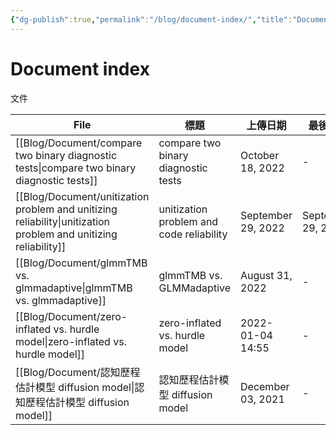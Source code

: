 ```yaml
---
{"dg-publish":true,"permalink":"/blog/document-index/","title":"Document index","tags":["blog"]}
---
```



# Document index

文件

| File                                                                                                              | 標題                                       | 上傳日期               | 最後修改               | 類別       |
| ----------------------------------------------------------------------------------------------------------------- | ---------------------------------------- | ------------------ | ------------------ | -------- |
| [[Blog/Document/compare two binary diagnostic tests\|compare two binary diagnostic tests]]                     | compare two binary diagnostic tests      | October 18, 2022   | \-                 | document |
| [[Blog/Document/unitization problem and unitizing reliability\|unitization problem and unitizing reliability]] | unitization problem and code reliability | September 29, 2022 | September 29, 2022 | document |
| [[Blog/Document/glmmTMB vs. glmmadaptive\|glmmTMB vs. glmmadaptive]]                                           | glmmTMB vs. GLMMadaptive                 | August 31, 2022    | \-                 | \-       |
| [[Blog/Document/zero-inflated vs. hurdle model\|zero-inflated vs. hurdle model]]                               | zero-inflated vs. hurdle model           | 2022-01-04 14:55   | \-                 | \-       |
| [[Blog/Document/認知歷程估計模型 diffusion model\|認知歷程估計模型 diffusion model]]                                           | 認知歷程估計模型 diffusion model                 | December 03, 2021  | \-                 | document |
